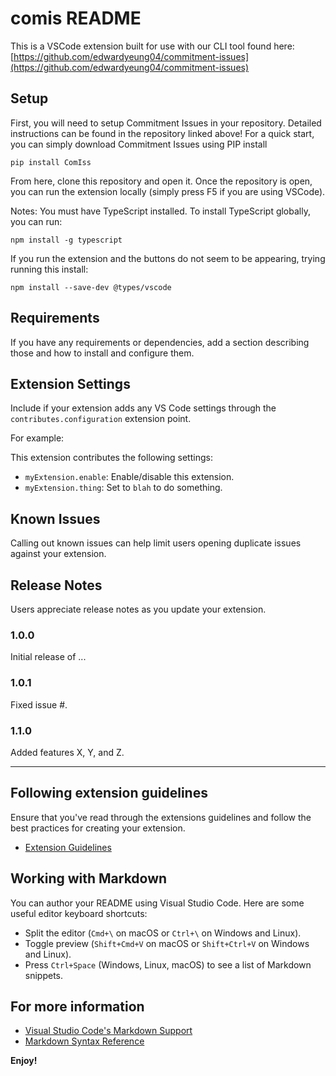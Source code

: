 # comis README

This is a VSCode extension built for use with our CLI tool found here: [https://github.com/edwardyeung04/commitment-issues](https://github.com/edwardyeung04/commitment-issues) 

## Setup
First, you will need to setup Commitment Issues in your repository. Detailed instructions can be found in the repository linked above!
For a quick start, you can simply download Commitment Issues using PIP install
```
pip install ComIss
```

From here, clone this repository and open it.
Once the repository is open, you can run the extension locally (simply press F5 if you are using VSCode).

Notes:
You must have TypeScript installed. To install TypeScript globally, you can run:
``` 
npm install -g typescript
```

If you run the extension and the buttons do not seem to be appearing, trying running this install:
```
npm install --save-dev @types/vscode
```

## Requirements

If you have any requirements or dependencies, add a section describing those and how to install and configure them.

## Extension Settings

Include if your extension adds any VS Code settings through the `contributes.configuration` extension point.

For example:

This extension contributes the following settings:

* `myExtension.enable`: Enable/disable this extension.
* `myExtension.thing`: Set to `blah` to do something.

## Known Issues

Calling out known issues can help limit users opening duplicate issues against your extension.

## Release Notes

Users appreciate release notes as you update your extension.

### 1.0.0

Initial release of ...

### 1.0.1

Fixed issue #.

### 1.1.0

Added features X, Y, and Z.

---

## Following extension guidelines

Ensure that you've read through the extensions guidelines and follow the best practices for creating your extension.

* [Extension Guidelines](https://code.visualstudio.com/api/references/extension-guidelines)

## Working with Markdown

You can author your README using Visual Studio Code. Here are some useful editor keyboard shortcuts:

* Split the editor (`Cmd+\` on macOS or `Ctrl+\` on Windows and Linux).
* Toggle preview (`Shift+Cmd+V` on macOS or `Shift+Ctrl+V` on Windows and Linux).
* Press `Ctrl+Space` (Windows, Linux, macOS) to see a list of Markdown snippets.

## For more information

* [Visual Studio Code's Markdown Support](http://code.visualstudio.com/docs/languages/markdown)
* [Markdown Syntax Reference](https://help.github.com/articles/markdown-basics/)

**Enjoy!**
